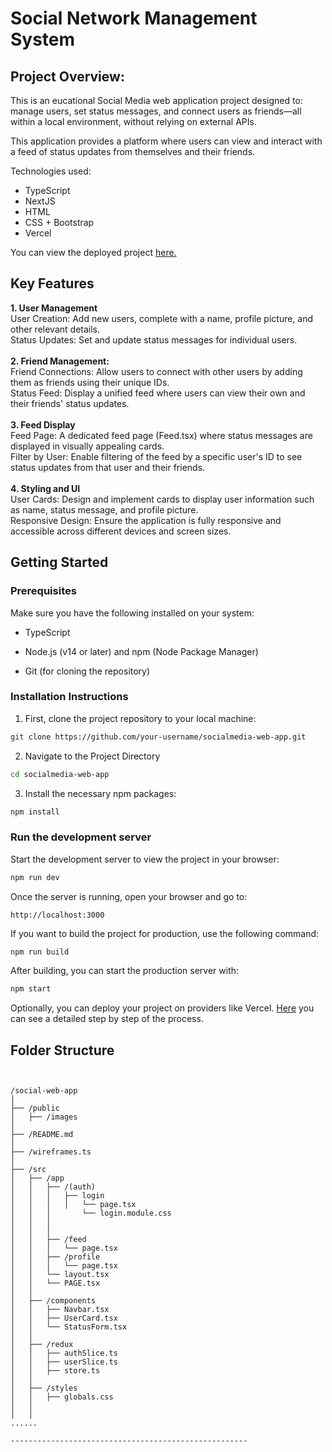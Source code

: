 # Social Network Management System


## **Project Overview:** <br>
This is an eucational Social Media web application project designed to:  
manage users, set status messages, and connect users as friends—all within a local environment, without relying on external APIs. 

This application provides a platform where users can view and interact with a feed of status updates from themselves and their friends.

Technologies used: 
- TypeScript
- NextJS 
- HTML 
- CSS + Bootstrap
- Vercel

You can view the deployed project [here.](https://socialmedia-web-app.vercel.app/)

## **Key Features**
**1. User Management** <br> 
User Creation: Add new users, complete with a name, profile picture, and other relevant details. <br>
Status Updates: Set and update status messages for individual users. <br> <br>
**2. Friend Management:** <br> 
Friend Connections: Allow users to connect with other users by adding them as friends using their unique IDs. <br>
Status Feed: Display a unified feed where users can view their own and their friends' status updates. <br> <br>
**3. Feed Display** <br> 
Feed Page: A dedicated feed page (Feed.tsx) where status messages are displayed in visually appealing cards. <br>
Filter by User: Enable filtering of the feed by a specific user's ID to see status updates from that user and their friends. <br> <br>
**4. Styling and UI** <br> 
User Cards: Design and implement cards to display user information such as name, status message, and profile picture. <br>
Responsive Design: Ensure the application is fully responsive and accessible across different devices and screen sizes.  

## **Getting Started**

### **Prerequisites**

Make sure you have the following installed on your system:

- TypeScript

- Node.js (v14 or later) and npm (Node Package Manager)

- Git (for cloning the repository)


### **Installation Instructions**

1. First, clone the project repository to your local machine:

```bash
git clone https://github.com/your-username/socialmedia-web-app.git
```

2. Navigate to the Project Directory

```bash
cd socialmedia-web-app
```

3. Install the necessary npm packages:

```bash
npm install
```

### **Run the development server**

Start the development server to view the project in your browser:

```bash
npm run dev
```

Once the server is running, open your browser and go to:

```arduino
http://localhost:3000
```

If you want to build the project for production, use the following command:

```bash
npm run build
```
After building, you can start the production server with:

```bash
npm start
```

Optionally, you can deploy your project on providers like Vercel. 
[Here](https://vercel.com/docs/deployments/overview) you can see a detailed step by step of the process.

## **Folder Structure** 

```1. FOLDER STRUCTURE 


/social-web-app
│
├── /public
│   ├── /images                        
│    
├── /README.md
│ 
├── /wireframes.ts
│
├── /src
│   ├── /app                   
│   │   ├── /(auth)                    
│   │   │   ├── login                  
│   │   │   │   └── page.tsx            
│   │   │       └── login.module.css
│   │   │   
│   │   │   
│   │   ├── /feed               
│   │   │   └── page.tsx      
│   │   ├── /profile            
│   │   │   └── page.tsx        
│   │   └── layout.tsx          
│   │   └── PAGE.tsx           
│   │
│   ├── /components            
│   │   ├── Navbar.tsx         
│   │   ├── UserCard.tsx        
│   │   └── StatusForm.tsx      
│   │
│   ├── /redux                  
│   │   ├── authSlice.ts          
│   │   ├── userSlice.ts    
│   │   ├── store.ts    
│   │
│   ├── /styles                 
│   │   ├── globals.css        
│   │
│   │
......

-----------------------------------------------------
```
